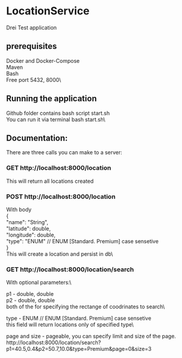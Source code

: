 # LocationService
Drei Test application

## prerequisites
Docker and Docker-Compose\
Maven\
Bash\
Free port 5432, 8000\

## Running the application
Github folder contains bash script start.sh\
You can run it via terminal bash start.sh\

## Documentation:

There are three calls you can make to a server:

### GET http://localhost:8000/location
This will return all locations created

### POST http://localhost:8000/location
With body \
{\
  "name": "String",\
  "latitude": double,\
  "longitude": double,\
  "type": "ENUM"  // ENUM [Standard. Premium] case sensetive\
}\
This will create a location and persist in db\

### GET  http://localhost:8000/location/search
With optional parameters:\

p1 - double, double\
p2 - double, double \
both of the for specifying the rectange of coodrinates to search\

type - ENUM // ENUM [Standard. Premium] case sensetive\
this field will return locations only of specified type\

page and size - pageable, you can specify limit and size of the page.\
http://localhost:8000/location/search?p1=40.5,0.4&p2=50.7,10.0&type=Premium&page=0&size=3
